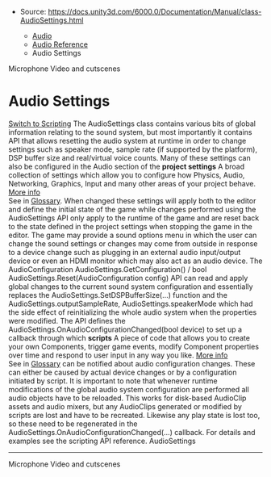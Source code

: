 * Source: https://docs.unity3d.com/6000.0/Documentation/Manual/class-AudioSettings.html

  * [Audio](https://docs.unity3d.com/6000.0/Documentation/Manual/Audio.html)
  * [Audio Reference](https://docs.unity3d.com/6000.0/Documentation/Manual/AudioReference.html)
  * Audio Settings


[](https://docs.unity3d.com/6000.0/Documentation/Manual/class-Microphone.html)
Microphone
[](https://docs.unity3d.com/6000.0/Documentation/Manual/Video.html)
Video and cutscenes
# Audio Settings
[Switch to Scripting](https://docs.unity3d.com/6000.0/Documentation/ScriptReference/AudioSettings.html "Go to AudioSettings page in the Scripting Reference")
The AudioSettings class contains various bits of global information relating to the sound system, but most importantly it contains API that allows resetting the audio system at runtime in order to change settings such as speaker mode, sample rate (if supported by the platform), DSP buffer size and real/virtual voice counts.
Many of these settings can also be configured in the Audio section of the **project settings** A broad collection of settings which allow you to configure how Physics, Audio, Networking, Graphics, Input and many other areas of your project behave. [More info](https://docs.unity3d.com/6000.0/Documentation/Manual/comp-ManagerGroup.html)  
See in [Glossary](https://docs.unity3d.com/6000.0/Documentation/Manual/Glossary.html#ProjectSettings). When changed these settings will apply both to the editor and define the initial state of the game while changes performed using the AudioSettings API only apply to the runtime of the game and are reset back to the state defined in the project settings when stopping the game in the editor.
The game may provide a sound options menu in which the user can change the sound settings or changes may come from outside in response to a device change such as plugging in an external audio input/output device or even an HDMI monitor which may also act as an audio device. The AudioConfiguration AudioSettings.GetConfiguration() / bool AudioSettings.Reset(AudioConfiguration config) API can read and apply global changes to the current sound system configuration and essentially replaces the AudioSettings.SetDSPBufferSize(…) function and the AudioSettings.outputSampleRate, AudioSettings.speakerMode which had the side effect of reinitializing the whole audio system when the properties were modified.
The API defines the AudioSettings.OnAudioConfigurationChanged(bool device) to set up a callback through which **scripts** A piece of code that allows you to create your own Components, trigger game events, modify Component properties over time and respond to user input in any way you like. [More info](https://docs.unity3d.com/6000.0/Documentation/Manual/creating-scripts.html)  
See in [Glossary](https://docs.unity3d.com/6000.0/Documentation/Manual/Glossary.html#Scripts) can be notified about audio configuration changes. These can either be caused by actual device changes or by a configuration initiated by script.
It is important to note that whenever runtime modifications of the global audio system configuration are performed all audio objects have to be reloaded. This works for disk-based AudioClip assets and audio mixers, but any AudioClips generated or modified by scripts are lost and have to be recreated. Likewise any play state is lost too, so these need to be regenerated in the AudioSettings.OnAudioConfigurationChanged(…) callback.
For details and examples see the scripting API reference.
AudioSettings
* * *
[](https://docs.unity3d.com/6000.0/Documentation/Manual/class-Microphone.html)
Microphone
[](https://docs.unity3d.com/6000.0/Documentation/Manual/Video.html)
Video and cutscenes

